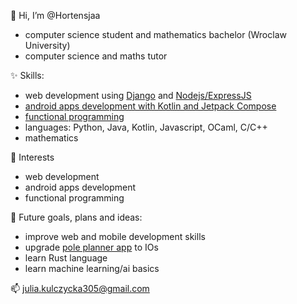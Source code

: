 👋 Hi, I’m @Hortensjaa
- computer science student and mathematics bachelor (Wroclaw University)
- computer science and maths tutor

✨ Skills:
- web development using [Django](https://github.com/Hortensjaa/MoriaVisuals) and [Nodejs/ExpressJS](https://github.com/mszal449/Socket-Games-Hub)
- [android apps development with Kotlin and Jetpack Compose](https://github.com/Hortensjaa/Pole_Planner)
- [functional programming](https://github.com/Hortensjaa/Prolog)
- languages: Python, Java, Kotlin, Javascript, OCaml, C/C++
- mathematics

💖 Interests
- web development
- android apps development
- functional programming

🚀 Future goals, plans and ideas:
- improve web and mobile development skills
- upgrade [pole planner app](https://github.com/Hortensjaa/Pole_Planner) to IOs
- learn Rust language
- learn machine learning/ai basics

📫 julia.kulczycka305@gmail.com
